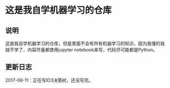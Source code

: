 # 这是我自学机器学习的仓库
## 说明
这是我自学机器学习的仓库，但是里面不会有所有机器学习的知识，因为我懂的我就不学了，内容尽量都使用jupyter notebook来写，代码尽可能都是Python。  
## 更新日志
2017-06-11：正在写ID3决策树，还没写完。
